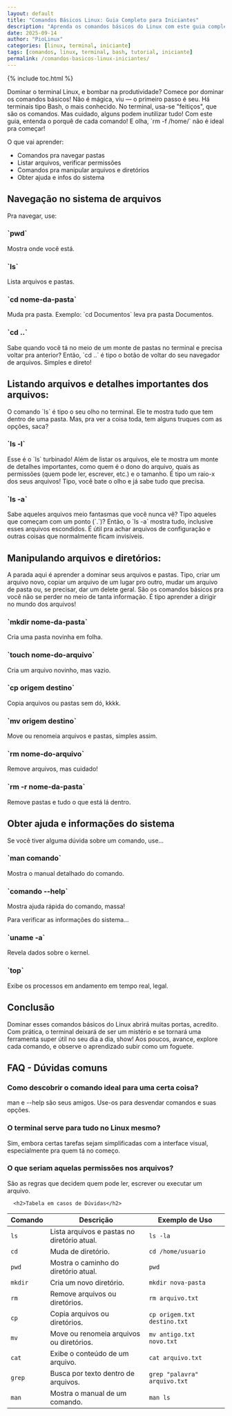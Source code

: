 ```yaml
---
layout: default
title: "Comandos Básicos Linux: Guia Completo para Iniciantes"
description: "Aprenda os comandos básicos do Linux com este guia completo: ls, cd, mkdir, rm, cp, mv, sudo, apt e mais. Perfeito para quem está começando no terminal."
date: 2025-09-14
author: "PioLinux"
categories: [linux, terminal, iniciante]
tags: [comandos, linux, terminal, bash, tutorial, iniciante]
permalink: /comandos-basicos-linux-iniciantes/
---
```



{% include toc.html %}




<section class="post-content">
<p>
      Dominar o terminal Linux, e bombar na produtividade? Comece por dominar os comandos básicos! Não é mágica, viu — o primeiro passo é seu. Há terminais tipo Bash, o mais conhecido. No terminal, usa-se "feitiços", que são os comandos. Mas cuidado, alguns podem inutilizar tudo! Com este guia, entenda o porquê de cada comando! E olha, `rm -f /home/` não é ideal pra começar!
     </p>
<p>
      O que vai aprender:
     </p>
<ul>
<li>
       Comandos pra navegar pastas
      </li>
<li>
       Listar arquivos, verificar permissões
      </li>
<li>
       Comandos pra manipular arquivos e diretórios
      </li>
<li>
       Obter ajuda e infos do sistema
      </li>
</ul>
<h2>
      Navegação no sistema de arquivos
     </h2>
<p>
      Pra navegar, use:
     </p>
<h3>
      `pwd`
     </h3>
<p>
      Mostra onde você está.
     </p>
<h3>
      `ls`
     </h3>
<p>
      Lista arquivos e pastas.
     </p>
<h3>
      `cd nome-da-pasta`
     </h3>
<p>
      Muda pra pasta. Exemplo: `cd Documentos` leva pra pasta Documentos.
     </p>
<h3>
      `cd ..`
     </h3>
<p>
      Sabe quando você tá no meio de um monte de pastas no terminal e precisa voltar pra anterior? Então, `cd ..` é tipo o botão de voltar do seu navegador de arquivos. Simples e direto!
     </p>
<h2>
      Listando arquivos e detalhes importantes dos arquivos:
     </h2>
<p>
      O comando `ls` é tipo o seu olho no terminal. Ele te mostra tudo que tem dentro de uma pasta. Mas, pra ver a coisa toda, tem alguns truques com as opções, saca?
     </p>
<h3>
      `ls -l`
     </h3>
<p>
      Esse é o `ls` turbinado! Além de listar os arquivos, ele te mostra um monte de detalhes importantes, como quem é o dono do arquivo, quais as permissões (quem pode ler, escrever, etc.) e o tamanho. É tipo um raio-x dos seus arquivos! Tipo, você bate o olho e já sabe tudo que precisa.
     </p>
<h3>
      `ls -a`
     </h3>
<p>
      Sabe aqueles arquivos meio fantasmas que você nunca vê? Tipo aqueles que começam com um ponto (`.`)? Então, o `ls -a` mostra tudo, inclusive esses arquivos escondidos. É útil pra achar arquivos de configuração e outras coisas que normalmente ficam invisíveis.
     </p>
<h2>
      Manipulando arquivos e diretórios:
     </h2>
<p>
      A parada aqui é aprender a dominar seus arquivos e pastas. Tipo, criar um arquivo novo, copiar um arquivo de um lugar pro outro, mudar um arquivo de pasta ou, se precisar, dar um delete geral. São os comandos básicos pra você não se perder no meio de tanta informação. É tipo aprender a dirigir no mundo dos arquivos!
     </p>
<h3>
      `mkdir nome-da-pasta`
     </h3>
<p>
      Cria uma pasta novinha em folha.
     </p>
<h3>
      `touch nome-do-arquivo`
     </h3>
<p>
      Cria um arquivo novinho, mas vazio.
     </p>
<h3>
      `cp origem destino`
     </h3>
<p>
      Copia arquivos ou pastas sem dó, kkkk.
     </p>
<h3>
      `mv origem destino`
     </h3>
<p>
      Move ou renomeia arquivos e pastas, simples assim.
     </p>
<h3>
      `rm nome-do-arquivo`
     </h3>
<p>
      Remove arquivos, mas cuidado!
     </p>
<h3>
      `rm -r nome-da-pasta`
     </h3>
<p>
      Remove pastas e tudo o que está lá dentro.
     </p>
<h2>
      Obter ajuda e informações do sistema
     </h2>
<p>
      Se você tiver alguma dúvida sobre um comando, use...
     </p>
<h3>
      `man comando`
     </h3>
<p>
      Mostra o manual detalhado do comando.
     </p>
<h3>
      `comando --help`
     </h3>
<p>
      Mostra ajuda rápida do comando, massa!
     </p>
<p>
      Para verificar as informações do sistema...
     </p>
<h3>
      `uname -a`
     </h3>
<p>
      Revela dados sobre o kernel.
     </p>
<h3>
      `top`
     </h3>
<p>
      Exibe os processos em andamento em tempo real, legal.
     </p>
<h2>
      Conclusão
     </h2>
<p>
      Dominar esses comandos básicos do Linux abrirá muitas portas, acredito. Com prática, o terminal deixará de ser um mistério e se tornará uma ferramenta super útil no seu dia a dia, show! Aos poucos, avance, explore cada comando, e observe o aprendizado subir como um foguete.
     </p>
<h2>
      FAQ - Dúvidas comuns
     </h2>
<h3>
      Como descobrir o comando ideal para uma certa coisa?
     </h3>
<p>
      man e --help são seus amigos. Use-os para desvendar comandos e suas opções.
     </p>
<h3>
      O terminal serve para tudo no Linux mesmo?
     </h3>
<p>
      Sim, embora certas tarefas sejam simplificadas com a interface visual, especialmente pra quem tá no começo.
     </p>
<h3>
      O que seriam aquelas permissões nos arquivos?
     </h3>
<p>
      São as regras que decidem quem pode ler, escrever ou executar um arquivo.
     </p>

      <h2>Tabela em casos de Dúvidas</h2>

<table class="evergreen-table">
    <thead>
        <tr>
            <th>Comando</th>
            <th>Descrição</th>
            <th>Exemplo de Uso</th>
        </tr>
    </thead>
    <tbody>
        <tr>
            <td data-label="Comando"><code>ls</code></td>
            <td data-label="Descrição">Lista arquivos e pastas no diretório atual.</td>
            <td data-label="Exemplo de Uso"><code>ls -la</code></td>
        </tr>
        <tr>
            <td data-label="Comando"><code>cd</code></td>
            <td data-label="Descrição">Muda de diretório.</td>
            <td data-label="Exemplo de Uso"><code>cd /home/usuario</code></td>
        </tr>
        <tr>
            <td data-label="Comando"><code>pwd</code></td>
            <td data-label="Descrição">Mostra o caminho do diretório atual.</td>
            <td data-label="Exemplo de Uso"><code>pwd</code></td>
        </tr>
        <tr>
            <td data-label="Comando"><code>mkdir</code></td>
            <td data-label="Descrição">Cria um novo diretório.</td>
            <td data-label="Exemplo de Uso"><code>mkdir nova-pasta</code></td>
        </tr>
        <tr>
            <td data-label="Comando"><code>rm</code></td>
            <td data-label="Descrição">Remove arquivos ou diretórios.</td>
            <td data-label="Exemplo de Uso"><code>rm arquivo.txt</code></td>
        </tr>
        <tr>
            <td data-label="Comando"><code>cp</code></td>
            <td data-label="Descrição">Copia arquivos ou diretórios.</td>
            <td data-label="Exemplo de Uso"><code>cp origem.txt destino.txt</code></td>
        </tr>
        <tr>
            <td data-label="Comando"><code>mv</code></td>
            <td data-label="Descrição">Move ou renomeia arquivos ou diretórios.</td>
            <td data-label="Exemplo de Uso"><code>mv antigo.txt novo.txt</code></td>
        </tr>
        <tr>
            <td data-label="Comando"><code>cat</code></td>
            <td data-label="Descrição">Exibe o conteúdo de um arquivo.</td>
            <td data-label="Exemplo de Uso"><code>cat arquivo.txt</code></td>
        </tr>
        <tr>
            <td data-label="Comando"><code>grep</code></td>
            <td data-label="Descrição">Busca por texto dentro de arquivos.</td>
            <td data-label="Exemplo de Uso"><code>grep "palavra" arquivo.txt</code></td>
        </tr>
        <tr>
            <td data-label="Comando"><code>man</code></td>
            <td data-label="Descrição">Mostra o manual de um comando.</td>
            <td data-label="Exemplo de Uso"><code>man ls</code></td>
        </tr>
    </tbody>
</table>



      
</section>


<script>
document.addEventListener('click', function(e) {
  if (e.target.matches('.copy-btn')) {
    const cmd = e.target.dataset.command; // ← aqui estava "cmd", agora é "command"
    if (cmd) {
      navigator.clipboard.writeText(cmd).then(() => {
        const original = e.target.textContent;
        e.target.textContent = '✓ Copiado!';
        setTimeout(() => e.target.textContent = original, 1500);
      }).catch(err => {
        console.warn('Falha ao copiar:', err);
      });
    }
  }
});
</script>


